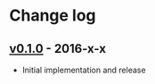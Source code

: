 # Change log

## [v0.1.0] - 2016-x-x

* Initial implementation and release

[v0.1.0]: https://github.com/piotrmurach/tty-file/compare/v0.1.0
